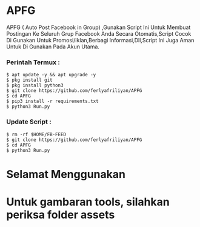 # APFG
APFG ( Auto Post Facebook in Group) ,Gunakan Script Ini Untuk Membuat Postingan Ke Seluruh Grup Facebook Anda Secara Otomatis,Script Cocok Di Gunakan Untuk Promosi/Iklan,Berbagi Informasi,Dll,Script Ini Juga Aman Untuk Di Gunakan Pada Akun Utama.
### Perintah Termux :
    $ apt update -y && apt upgrade -y
    $ pkg install git
    $ pkg install python3
    $ git clone https://github.com/ferlyafriliyan/APFG
    $ cd APFG
    $ pip3 install -r requirements.txt
    $ python3 Run.py

### Update Script :
    $ rm -rf $HOME/FB-FEED
    $ git clone https://github.com/ferlyafriliyan/APFG
    $ cd APFG
    $ python3 Run.py


# Selamat Menggunakan
# Untuk gambaran tools, silahkan periksa folder assets
